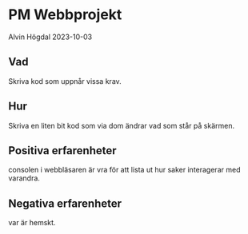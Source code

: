# PM Webbprojekt

Alvin Högdal  2023-10-03

## Vad

Skriva kod som uppnår vissa krav.

## Hur

Skriva en liten bit kod som via dom ändrar vad som står på skärmen.

## Positiva erfarenheter

consolen i webbläsaren är vra för att lista ut hur saker interagerar med varandra.

## Negativa erfarenheter

var är hemskt.
